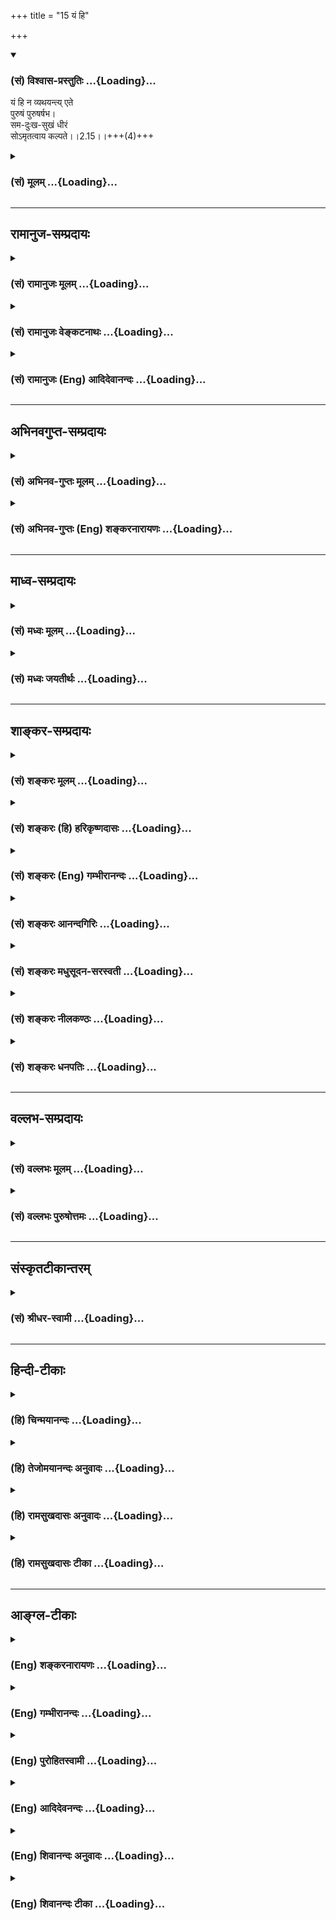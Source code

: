 +++
title = "15 यं हि"

+++
<div class="js_include" newlevelforh1="3" title="(सं) विश्वास-प्रस्तुतिः" unfilled url="/purANam/mahAbhAratam/06-bhIShma-parva/02-bhagavad-gItA-parva/saMskRtam/vishvAsa-prastutiH/02_sAnkhya-yogaH_sarva-/15_yaM_hi.md">
<details open><summary><h3>(सं) विश्वास-प्रस्तुतिः ...{Loading}...</h3></summary>

यं हि न व्यथयन्त्य् एते  
पुरुषं पुरुषर्षभ।  
सम-दुःख-सुखं धीरं  
सोऽमृतत्वाय कल्पते।।2.15।।+++(4)+++
</details>
</div>
<div class="js_include collapsed" newlevelforh1="3" title="(सं) मूलम्" unfilled url="/purANam/mahAbhAratam/06-bhIShma-parva/02-bhagavad-gItA-parva/saMskRtam/mUlam/02_sAnkhya-yogaH_sarva-/15_yaM_hi.md">
<details><summary><h3>(सं) मूलम् ...{Loading}...</h3></summary>

यं हि न व्यथयन्त्येते पुरुषं पुरुषर्षभ।  
समदुःखसुखं धीरं सोऽमृतत्वाय कल्पते।।2.15।।
</details>
</div>


_________________
## रामानुज-सम्प्रदायः
<div class="js_include collapsed" newlevelforh1="3" title="(सं) रामानुजः मूलम्" unfilled url="/purANam/mahAbhAratam/06-bhIShma-parva/02-bhagavad-gItA-parva/saMskRtam/rAmAnujaH/mUlam/02_sAnkhya-yogaH_sarva-/15_yaM_hi.md">
<details><summary><h3>(सं) रामानुजः मूलम् ...{Loading}...</h3></summary>

तत्क्षान्तिः किम्-अर्था इत्यत आह -
।।2.15।।**यं पुरुषं** धैर्ययुक्तम् अवर्जनीयदुःखं सुखवन्मन्यमानम्
अमृतत्वसाधनतया स्ववर्णोचितं युद्धादिकर्म अनभिसंहितफलं कुर्वाणं
तदन्तर्गताः शस्त्रपातादिमृढुक्रूरस्पर्शा **न व्यथयन्ति** स एव अमृतत्वं
साधयति न त्वादृशो दुःखासहिष्णुः इत्यर्थः। अतः आत्मनां नित्यत्वाद् एतावद्
अत्र कर्तव्यम् इत्यर्थः।  
यत्तु आत्मनां नित्यत्वं देहानां स्वाभाविकं नाशित्वं च शोकानिमित्तिम्
उक्तङ्गतासूनगतासूंश्च नानुशोचन्ति पण्डिताः (गीता 2।11) इति तद्
उपपादयितुम् आरभते  

</details>
</div>
<div class="js_include collapsed" newlevelforh1="3" title="(सं) रामानुजः वेङ्कटनाथः" unfilled url="/purANam/mahAbhAratam/06-bhIShma-parva/02-bhagavad-gItA-parva/saMskRtam/rAmAnujaH/venkaTanAthaH/02_sAnkhya-yogaH_sarva-/15_yaM_hi.md">
<details><summary><h3>(सं) रामानुजः वेङ्कटनाथः ...{Loading}...</h3></summary>

  
  
।।2.15।। तत्क्षमा किमर्थेति किं दृष्टार्थत्वात् उतादृष्टार्थत्वात् उत
स्वरसवाहित्वेनावर्जनीयत्वात्। न प्रथमः दुःखरूपतयोपलम्भात् न द्वितीयः
गुरुवधकुलक्षयादिरूपाधर्मबहुलत्वात् न तृतीयः युद्धान्निवृत्त्यैव
शस्त्रपाताद्यभावादिति भावः। तितिक्षार्हत्वद्योतनायधीरम् इति पदम्।
सुखदुःखवैषम्याज्ञत्वभ्रमं तयोः समपरिमाणत्वादिभ्रमं च व्युदस्यन्
किमर्थेति शङ्कां च प्रतिवदति अवर्जनीयदुःखं सुखवन्मन्यमानमिति। यथा
ह्यारोग्यताम औषधादिक्लेशं सुखसाधनत्वात्सुखवन्मत्वा प्रवर्तते यथा
चार्थार्थी समुद्रतरणादिक्लेशम् तथा तापत्रयनिवृत्तिं निरतिशयानन्दं च
लिप्सुः तदुपायनान्तरीयकदुःखं सुखवदेव मन्येतेति भावः। तस्करादिष्वपि
सम्भावितस्य द्वन्द्वतितिक्षामात्रस्य मोक्षे
हेतुत्वव्युदासायोक्तंअमृतत्वसाधनतयेत्यादि। एते इत्यस्य
तात्पर्यमवर्जनीयत्वं च दर्शयितुमुक्तंतदन्तर्गता इति। व्यथयन्ति
अप्राप्तत्वधिया परितापेन चालयन्तीत्यर्थः न तु
पीडयन्तीति। मृदुक्रूरस्पर्शा इति। मृदुस्पर्शस्याप्युपाद्रानात्।
यत्तच्छब्दरूपपरोक्षनिर्देशेनपुरुषर्षभ इति विपरीतकाक्वा च फलितमाह स
एवेति। त्वादृशः अस्थानस्नेहाद्याकुलः।
अनन्तरश्लोकार्थप्रसङ्गायात्मनाशप्रतीकारनैरपेक्ष्याय च निगमयति आत्मनां
नित्यत्वादिति। एतावदिति तितिक्षामात्रं न तु शोकादि। अत्रेति आगमापायिनां
तत्त्वज्ञानेन निवर्तिष्यमाणसन्तानानां
अमृतत्वलक्षणपरमपुरुषार्थोपायानुष्ठानेऽवर्जनीयसन्निधीनां
सन्नपातादिदुःखानामागतावित्यर्थः। कर्तव्यमिति अकरणे त्वपवर्गरूपफलाभावः
स्वधर्मपरित्यागेन प्रत्यवायः धैर्याद्यभावनिमित्ताकीर्त्यादिप्रसङ्गश्च
स्यादिति भावः।  
  
  
  

</details>
</div>
<div class="js_include collapsed" newlevelforh1="3" title="(सं) रामानुजः (Eng) आदिदेवानन्दः" unfilled url="/purANam/mahAbhAratam/06-bhIShma-parva/02-bhagavad-gItA-parva/saMskRtam/rAmAnujaH/english/AdidevAnandaH/02_sAnkhya-yogaH_sarva-/15_yaM_hi.md">
<details><summary><h3>(सं) रामानुजः (Eng) आदिदेवानन्दः ...{Loading}...</h3></summary>

2.15 That person endowed with courage, who considers pain as inevitable
as pleasure, and who performs war and such other acts suited to his
station in life without attachment to the results and only as a means of
attaining immortality - one whom the impact of weapons in war etc.,
which involve soft or harsh contacts, do not trouble, that person only
attains immortality, not a person like you, who cannnot bear grief. As
the selves are immortal, what is to be done here, is this much only.
This is the meaning. Because of the immortality of the selves and the
natural destructibility of the bodies, there is no cause for grief. It
was told (previously): 'The wise grieve neither for the dead nor for the
living' (2. 11). Now the Lord elucidates the same view.

</details>
</div>


_________________
## अभिनवगुप्त-सम्प्रदायः
<div class="js_include collapsed" newlevelforh1="3" title="(सं) अभिनव-गुप्तः मूलम्" unfilled url="/purANam/mahAbhAratam/06-bhIShma-parva/02-bhagavad-gItA-parva/saMskRtam/abhinava-guptaH/mUlam/02_sAnkhya-yogaH_sarva-/15_yaM_hi.md">
<details><summary><h3>(सं) अभिनव-गुप्तः मूलम् ...{Loading}...</h3></summary>

।।2.16।। ननु यत एवागमापायिनः सर्वे दशाविशेषास्तत एव शोच्यन्ते मैवम्।
तथाहि कोऽयमागमो नाम उत्पत्तिरिति चेत् +++(S नामेति चेत्)+++। सापि का असत
आत्मलाभः सा इति त्वसत्। असत्स्वभावता हि निःस्वभावता निरात्मता +++(N omit
निरात्मता)+++ निरात्मा निःस्वभावः कथं सस्वभावीकर्तुं शक्यः अनीलं हि न
नीलीकर्तुं शक्यम् स्वभावान्तरापत्तेर्दुष्टत्वात्। तथा च शास्त्रम्  
  
न हि स्वभावो भावानां व्यावर्तेतौष्ण्यवद्रवेः इति।  
  
अथ सत एवात्मलाभ उत्पत्तिः तदा +++(S तदलब्ध जात्वप्यभावा )+++ लब्धात्मनोऽस्य
जात्वप्यनभावान्नित्यतैव इति आगमे का शोच्यता एवमपायोऽति सतः असतो वा
असत्तावदसदेव। सत्स्वभावस्यापि कथमसत्तास्वभावः द्वितीये क्षणेऽसौ
असत्स्वभाव इति चेत् आद्येऽपि तथा स्यादिति न कश्चिद्भावः स्यात्।
स्वभावस्यात्यागात्। अथ मुद्गरपातादिना +++(S K मुद्गरादिना)+++ अस्य नाशः
क्रियते। स यदि व्यतिरिक्तः भावस्य किं वृत्तम् न दृश्यते इति चेत्। मा नाम
दर्शि भावः न त्वन्यथाभूतः पटावृत इव।  
  
अव्यतिरिक्तस्तु नासौ इत्युक्तम्।  

</details>
</div>
<div class="js_include collapsed" newlevelforh1="3" title="(सं) अभिनव-गुप्तः (Eng) शङ्करनारायणः" unfilled url="/purANam/mahAbhAratam/06-bhIShma-parva/02-bhagavad-gItA-parva/saMskRtam/abhinava-guptaH/english/shankaranArAyaNaH/02_sAnkhya-yogaH_sarva-/15_yaM_hi.md">
<details><summary><h3>(सं) अभिनव-गुप्तः (Eng) शङ्करनारायणः ...{Loading}...</h3></summary>

2.15 But, because all these different situations are of the nature of
coming and going, on that account itself are they not to be lamented on
; It is not so. As for instance : What is this which is termed 'coming'
; If it is 'birth', what is that 'birth' itself ; It is wrong to say
that is the same as gaining the self by what is non-existent. For, to be
of the nature of non-existence, is indeed to be devoid of every inherent
nature and to be devoid of the very self. If a thing is devoid of the
self and devoid of every nature, how is it possible to convert it into
what has an intrinsic nature ; Surely, it is impossible to convert the
non-blue into blue. For, it is faulty and undesirable to covert the
non-blue into blue. For, it is faulty and undesirable to conclude that a
thing with certain in nature changes to be of a different nature. Hence
the scritpure goes - 'The intrinsic nature of beings would not cease to
exist, e.g., the heat of the sun'. On the other hand, if the 'birth'
signifies the gaining of self just by what \[really\] exists, even then,
why the lamentability on its coming ; For, what has gained a self, could
never be non-existent and conseently it would be eternal. Likewise, is
the act of 'going' also meant for the existent or the non-existent ;
What is non-existent is just non-existent \[for ever.\] How can there be
a non-existence-nature even in the case of that which is of the
existence-nature ; If it is said that it is of the non-existence-nature
in the second moment; \[since its birth\], then it should be so even in
the first moment; and so nothing would be existent. For, the intrinsic
nature \[ever\] remains unabandoned. But is it not that the destruction
of it (i.e., of a given thing, like a pot) is brought about by the
stroke of a hammer etc.; Yet, if that destruction is altogether
different \[from the existent one i.e. the pot\], then what does it
matter for what is existent ; But, it is not be seen \[at that time\] ;
Yet, what is actually existent (pot) may not be seen just as when it is
covered with a cloth; but it has not turned to be altogether different.
In fact, it has been said \[in the scriptures\] that this is not
different \[from the existent\]. Summarising all these, \[the Lord\]
says -

</details>
</div>


_________________
## माध्व-सम्प्रदायः
<div class="js_include collapsed" newlevelforh1="3" title="(सं) मध्वः मूलम्" unfilled url="/purANam/mahAbhAratam/06-bhIShma-parva/02-bhagavad-gItA-parva/saMskRtam/madhvaH/mUlam/02_sAnkhya-yogaH_sarva-/15_yaM_hi.md">
<details><summary><h3>(सं) मध्वः मूलम् ...{Loading}...</h3></summary>

।।2.15।। अतः प्रयोजनमाह यं हीति। यमेते मात्रास्पर्शा न व्यथयन्ति।
पुरिशयमेव सन्तं शरीरसम्बधाभावे सर्वेषां व्यथाभावात्पुरुषमिति विशेषणम्।
कथं न व्यथयन्ति समदुःखसुखत्वात् तत्कथं धैर्येण।  

</details>
</div>
<div class="js_include collapsed" newlevelforh1="3" title="(सं) मध्वः जयतीर्थः" unfilled url="/purANam/mahAbhAratam/06-bhIShma-parva/02-bhagavad-gItA-parva/saMskRtam/madhvaH/jayatIrthaH/02_sAnkhya-yogaH_sarva-/15_yaM_hi.md">
<details><summary><h3>(सं) मध्वः जयतीर्थः ...{Loading}...</h3></summary>

।।2.15।। अतो मात्रास्पर्शानां विफलीकरणतो भवत्प्रयोजनमाह **अत** इति।
दुःखाभावस्य युद्धाकरणेनैव सम्भवात्किं तत्कृत्वा
प्रसक्तदुःखाभावायाभिमानत्यागेनेत्येतदाशङ्कापरिहारायेति शेषः। पूर्वश्लोके
तितिक्षस्वेतिपदं सहस्वेति कैश्चिद्व्याख्यातम् तदसत्। तदनुवादे
विफलीकरणस्यैव प्रतीतेरिति भावेनाद्यपादं व्याख्याति **यमि**ति। न
व्यथयन्ति न चालयन्ति न शीतोष्णसुखदुःखलक्षणवैषम्यवन्तं कुर्वन्तीत्यर्थः।
स्त्रीणामप्येवंविधानां मैत्रेयीप्रमुखानाममृतत्वश्रवणात्पुरुषमिति
विशेषणमयुक्तमित्यतोऽन्यथा व्याचष्टे **पुरी**ति शरीरसबन्धिनमेव सन्तं
शरीरदर्शनवन्तमित्यर्थः। एतदपि किमर्थं विशेषणमित्यत आह **शरीरे**ति।
सुप्त्यादौ सर्वेषां प्राकृतानामप्यभिमानाभावेन
व्यथाभावादमृतत्वप्रसक्तिरित्याशङ्कानिवृत्त्यर्थमित्यर्थः। ननु यस्य
देहादावभिमानो नास्ति तस्य दुःखं सुखं च नास्तीत्युक्तं तस्य कथंसमदुःखसुखं
धीरं इति विशेषणद्वयम् अस्य पूर्वकक्ष्यागतत्वादित्याशङ्क्य
तदुपायप्रदर्शनार्थं पूर्वावस्थानुवादोऽयमिति क्रमेण पृच्छापूर्वकमाशयमाह
**कथमि**ति। येनाभिमानत्यागेन मात्रास्पर्शा न व्यथयन्ति स कथं केनोपायेन
भवतीत्यर्थः। दुःखं यथानुपादेयमपुरुषार्थत्वात् तथा वैषयिकं
सुखमप्यमृतत्वविरोधित्वादनुपादेयं यस्य स समदुःखसुखः। एवम्भावे च कथं
सुखहेतुषु शोभनाध्यासलक्षणस्तद्विरोधिषु द्वेषलक्षणोऽभिमान स्यादिति भावः।
तत्समदुःखसुखत्वमेव **कथं** केनोपायेन भवतीत्यर्थः **धैर्येणे**ति सुखे
दुःखे च प्राप्ते सति तत्कार्ययोरुत्सेकविषादयोः स्तम्भकेन
प्रयत्नेनेत्यर्थः।  

</details>
</div>


_________________
## शाङ्कर-सम्प्रदायः
<div class="js_include collapsed" newlevelforh1="3" title="(सं) शङ्करः मूलम्" unfilled url="/purANam/mahAbhAratam/06-bhIShma-parva/02-bhagavad-gItA-parva/saMskRtam/shankaraH/mUlam/02_sAnkhya-yogaH_sarva-/15_yaM_hi.md">
<details><summary><h3>(सं) शङ्करः मूलम् ...{Loading}...</h3></summary>

।।2.15।।  
  
**यं हि पुरुषं** समे दुःखसुखे यस्य तं **समदुःखसुखं** सुखदुःखप्राप्तौ
हर्षविषादरहितं धीरं धीमन्तं **न व्यथयन्ति** न चालयन्ति
नित्यात्मदर्शनाद् एते यथोक्ताः शीतोष्णादयः **स**
नित्यात्मस्वरूपदर्शननिष्ठो द्वन्द्वसहिष्णुः **अमृतत्वाय** अमृतभावाय
मोक्षायेत्यर्थः **कल्पते** समर्थो भवति।।  
इतश्च शोकमोहौ अकृत्वा शीतोष्णादिसहनं युक्तं यस्मात्

</details>
</div>
<div class="js_include collapsed" newlevelforh1="3" title="(सं) शङ्करः (हि) हरिकृष्णदासः" unfilled url="/purANam/mahAbhAratam/06-bhIShma-parva/02-bhagavad-gItA-parva/saMskRtam/shankaraH/hindI/harikRShNadAsaH/02_sAnkhya-yogaH_sarva-/15_yaM_hi.md">
<details><summary><h3>(सं) शङ्करः (हि) हरिकृष्णदासः ...{Loading}...</h3></summary>

।।2.15।। शीतउष्णादि सहन करनेवालेको क्या ( लाभ ) होता है सो सुन  
  
सुखदुःखको समान समझनेवाले अर्थात् जिसकी दृष्टिमें सुखदुःख समान हैं
सुखदुःखकी प्राप्तिमें जो हर्षविषादसे रहित रहता है ऐसे जिस धीर बुद्धिमान्
पुरुषको ये उपर्युक्त शीतोष्णादि व्यथा नहीं पहँचा सकते अर्थात् नित्य
आत्मदर्शनसे विचलित नहीं कर सकते।  
वह नित्य आत्मदर्शननिष्ठ और शीतोष्णादि द्वन्द्वोंको सहन करनेवाला पुरुष
मृत्युसे अतीत हो जानेके लिये यानी मोक्षके लिये समर्थ होता है।  

</details>
</div>
<div class="js_include collapsed" newlevelforh1="3" title="(सं) शङ्करः (Eng) गम्भीरानन्दः" unfilled url="/purANam/mahAbhAratam/06-bhIShma-parva/02-bhagavad-gItA-parva/saMskRtam/shankaraH/english/gambhIrAnandaH/02_sAnkhya-yogaH_sarva-/15_yaM_hi.md">
<details><summary><h3>(सं) शङ्करः (Eng) गम्भीरानन्दः ...{Loading}...</h3></summary>

2.15 What will happen to one who bears cold and heat; Listen: Verily,
the person৷৷.,'etc. (O Arjuna) hi, verily; yam purusam, the person whom;
ete, these, cold and heat mentioned above; na, do not; vyathayanti,
torment, do not perturb; dhiram, the wise man; sama-duhkha-sukham, to
whom sorrow and happiness are the same, who is free from happiness and
sorrow when subjected to pleasure and pain, because of his realization
of the enternal Self; sah, he, who is established in the realization of
the enternal Self, who forbears the opposites; kalpate, becomes fit;
amrtattvaya, for Immortality, for the state of Immortality, i.e. for
Liberation.

</details>
</div>
<div class="js_include collapsed" newlevelforh1="3" title="(सं) शङ्करः आनन्दगिरिः" unfilled url="/purANam/mahAbhAratam/06-bhIShma-parva/02-bhagavad-gItA-parva/saMskRtam/shankaraH/AnandagiriH/02_sAnkhya-yogaH_sarva-/15_yaM_hi.md">
<details><summary><h3>(सं) शङ्करः आनन्दगिरिः ...{Loading}...</h3></summary>

।।2.15।। अधिकारिविशेषणं तितिक्षुत्वं नोपयुक्तं केवलस्य तस्य
पुमर्थाहेतुत्वादिति शङ्कते **शीतेति।** विवेकवैराग्यादिसहितं
तन्मोक्षहेतुज्ञानद्वारा तदर्थमिति परिहरति **श्रृण्विति।**
तितिक्षमाणस्य विवक्षितं लाभमुपलम्भयति **यं हीति।**
हर्षविषादरहितमित्यत्र शमादिसाधनसंपन्नत्वमुच्यते **धीमन्तमिति।**
नित्यानित्यविवेकभागित्वमेतच्चोभयं वैराग्यादेरुपलक्षणम्। नित्यात्मदर्शनं
त्वमर्थज्ञानं साधनचतुष्टयवन्तमधिकारिणमनूद्य त्वंपदार्थज्ञानवतस्तस्य
मोक्षौपयिकवाक्यार्थज्ञानयोग्यतामाह **स नित्येति।  
**

</details>
</div>
<div class="js_include collapsed" newlevelforh1="3" title="(सं) शङ्करः मधुसूदन-सरस्वती" unfilled url="/purANam/mahAbhAratam/06-bhIShma-parva/02-bhagavad-gItA-parva/saMskRtam/shankaraH/madhusUdana-sarasvatI/02_sAnkhya-yogaH_sarva-/15_yaM_hi.md">
<details><summary><h3>(सं) शङ्करः मधुसूदन-सरस्वती ...{Loading}...</h3></summary>

।।2.15।। नन्वन्तःकरणस्य सुखदुःखाद्याश्रयत्वे तस्यैव कर्तृत्वेन
भोक्तृत्वेन च चेतनत्वमभ्युपेयम् तथाच तद्व्यतिरिक्ते तद्भासके भोक्तरि
मानाभावान्नाममात्रे विवादः स्यात् तदभ्युपगमे च
बन्धमोक्षयोर्वैयधिकरण्यापत्तिः अन्तःकरणस्य सुखदुःखाश्रयत्वेन बद्धत्वात्
आत्मनश्च तद्व्यतिरिक्तस्य मुक्तत्वादित्याशङ्कामर्जुनस्यापनेतुमाह भगवान्
यं स्वप्रकाशत्वेन स्वतएव प्रसिद्धंअत्रायं पुरुषः स्वयंज्योतिर्भवति इति
श्रुतेः। पुरुषं पूर्णत्वेन पुरि शयानंस वा अयं पुरुषः सर्वासु पूर्षु
पुरिशयो नैतेन किंचनानावृतं नैतेन किंचनासंवृतम् इति श्रुतेः। समदुःखसुखं
समे दुःखसुखे अनात्मधर्मतया भास्यतया च यस्य निर्विकारस्य
स्वयंज्योतिषस्तम्। सुखदुःखग्रहणमशेषान्तःकरणपरिणामोपलक्षणार्थम्। एष नित्यो
महिमा ब्राह्मणस्य न कर्मणा वर्धते नो कनीयान् इति श्रुत्या
वृद्धिकनीयस्तारूपयोः सुखदुःखयोः प्रतिषेधात्। धीरं धियमीरयतीति
व्युत्पत्त्या चिदाभासद्वारा धीतादात्म्याध्यासेन धीप्रेरकम्।
धीसाक्षिणमित्यर्थः। स धीरः स्वप्नो भूत्वेमं लोकमतिक्रामति इति श्रुतेः।
एतेन बन्धप्रसक्तिर्दर्शिता। तदुक्तम्यतो मानानि सिध्यन्ति जाग्रदादित्रयं
तथा। भावाभावविभागश्च स ब्रह्मास्मीति बोध्यते इति। एते सुखदुःखदा
मात्रास्पर्शाः हि यस्मान्न व्यथयन्ति परमार्थतो न विकुर्वन्ति
सर्वविकारभासकत्वेन विकारायोग्यत्वात्सूर्यो यथा सर्वलोकस्य चक्षुर्न
लिप्यते चाक्षुषैर्बाह्यदोषैः। एकस्तथा सर्वभूतान्तरात्मा न लिप्यते
लोकदुःखेन बाह्यः इति श्रुतेः। अतः स पुरुषः
स्वस्वरूपभूतब्रह्मात्मैक्यज्ञानेन
सर्वदुःखोपादानतदज्ञाननिवृत्त्युपलक्षिताय
निखिलद्वैतानुपरक्तस्वप्रकाशपरमानन्दरूपाय अमृतत्वाय मोक्षाय कल्पते।
योग्यो भवतीत्यर्थः। यदि ह्यात्मा स्वाभाविकबन्धाश्रयः स्यात्तदा
स्वाभाविकधर्माणां धर्मिनिवृत्तिमन्तरेणानिवृत्तेर्न कदापि मुच्येत।
तथाचोक्तम्आत्मा कर्त्रादिरूपश्चेन्मा काङ्क्षीस्तर्हि मुक्तताम्। नहि
स्वभावो भावानां व्यावर्तेतौष्ण्यवद्रवेः।। इति।
प्रागभावासहवृत्तेर्युगपत्सर्वविशेषगुणनिवृत्तेर्धर्मिनिवृत्तेर्नान्तरीयकत्वदर्शनात्।
अथात्मनि बन्धो न स्वाभाविकः किंतु
बुद्ध्याद्युपाधिकृतःआत्मेन्द्रियमनोयुक्तं भोक्तेत्याहुर्मनीषिणः इति
श्रुतेः। तथाच धर्मिसद्भावेऽपि तन्निवृत्त्या मुक्त्युपपत्तिरितिचेत् हन्त
तर्हि यः स्वधर्ममन्यनिष्ठतया भासयति स
उपाधिरित्यभ्युपगमाद्बुद्ध्यादिरुपाधिः स्वधर्ममात्मनिष्ठतया
भासयतीत्यायातम्। तथाचायातं मार्गे बन्धस्यासत्यत्वाभ्युपगमात् नहि
स्फटिकमणौ जपाकुसुमोपधाननिमित्तो लोहितिमा सत्यः अतः
सर्वसंसारधर्मासंसर्गिणोऽप्यात्मन उपाधिवशात्तत्संसर्गित्वप्रतिभासो बन्धः।
स्वस्वरूपज्ञानेन तु स्वरूपाज्ञानतत्कार्यबुद्ध्याद्युपाधिनिवृत्त्या
तन्निमित्तनिखिलभ्रमनिवृत्तौ निर्मृष्टनिखिलभास्योपरागतया शुद्धस्य
स्वप्रकाशपरमानन्दतया पूर्णस्यात्मनः स्वत एव कैवल्यं मोक्ष इति न
बन्धमोक्षयोर्वैयधिकरण्यापत्तिः। अतएवनाममात्रे विवादः इत्यपास्तम्
भास्यभासकयोरेकत्वानुपपत्तेः। दुःखी स्वव्यतिरिक्तभास्यः भास्यत्वात् घटवत्
इत्यनुमानात् भास्यस्य भासकत्वादर्शनात् एकस्यैव भास्यत्वे भासकत्वे च
कर्तृकर्मविरोधादात्मनः कथमिति चेत्। न। तस्य भासकत्वमात्राभ्युपगमात्। अहं
दुःखीत्यादिवृत्तिसहिताहंकारभासकत्वेन तस्य कदापि भास्यकोटावप्रवेशात्।
अतएवदुःखी न स्वातिरिक्तभासकापेक्षः भासकत्वात् दीपवत् इत्यनुमानमपि न।
भास्यत्वेन स्वातिरिक्तभासकसाधकेन प्रतिरोधात्। भासकत्वं च भानकरणत्वं
स्वप्रकाशभानरूपत्वं वा। आद्ये दीपस्येव करणान्तरानपेक्षत्वेऽपि
स्वातिरिक्तभानसापेक्षत्वं दुःखिनो न व्याहन्यते। अन्यथा दृष्टान्तस्य
साध्यवैकल्यापत्तेः। द्वितीये त्वसिद्धो हेतुरित्यधिकबलतया भास्यत्वहेतुरेव
विजयते बुद्धिवृत्त्यतिरिक्तभानानभ्युपगमात्। बुद्धिरेव भानरूपेतिचेत्। न।
भानस्य सर्वदेशकालानुस्यूततया भेदकधर्मशून्यतया च  
  
विभोर्नित्यस्यैकस्य
चानित्यपरिच्छिन्नानेकरूपबुद्धिपरिणामात्मकत्वानुपपत्तेः
उत्पत्तिविनाशादिप्रतीतेश्चावश्यकल्प्यविषयसंबन्धविषयतयाप्युपपत्तेः।
अन्यथा
तत्तज्ज्ञानोत्पत्तिविनाशभेदादिकल्पनायामतिगौरवापत्तेरित्याद्यन्यत्र
विस्तरः। तथाच श्रुतिःनहि द्रष्टुर्दृष्टेर्विपरिलोपो
विद्यतेऽविनाशित्वात्आकाशवत्सर्वगतश्च नित्यःमहद्भूतमनन्तमपारं विज्ञानघन
एवतदेतद्ब्रह्मापूर्वमनपरमनन्तरमबाह्यभयमात्मा ब्रह्म सर्वानुभूः इत्याद्या
विभुनित्यस्वप्रकाशज्ञानरूपतामात्मनो दर्शयति।
एतेनाविद्यालक्षणादप्युपाधेर्व्यतिरेकः सिद्धः।
अतोऽसत्योपाधिनिबन्धनबन्धभ्रमस्य सत्यात्मज्ञानान्निवृत्तौ मुक्तिरिति
सर्वमवदातम्। पुरुषर्षभेति संबोधयन्स्वप्रकाशचैतन्यरूपत्वेन पुरुषत्वं
परमानन्दरूपत्वेन चात्मन ऋषभत्वं सर्वद्वैतापेक्षया श्रेष्ठत्वमजानन्नेव
शोचसि अतः स्वस्वरूपज्ञानादेव तव शोकनिवृत्तिः सुकरातरति शोकमात्मवित् इति
श्रुतेरिति सूचयति। अत्र पुरुषमित्येकवचनेन साङ्ख्यपक्षो निराकृतः। तैः
पुरुषबहुत्वाभ्युपगमात्।  

</details>
</div>
<div class="js_include collapsed" newlevelforh1="3" title="(सं) शङ्करः नीलकण्ठः" unfilled url="/purANam/mahAbhAratam/06-bhIShma-parva/02-bhagavad-gItA-parva/saMskRtam/shankaraH/nIlakaNThaH/02_sAnkhya-yogaH_sarva-/15_yaM_hi.md">
<details><summary><h3>(सं) शङ्करः नीलकण्ठः ...{Loading}...</h3></summary>

।।2.15।। तितिक्षाफलं प्रत्यक्षमेवेत्याह **यं हीति।** एते मात्रास्पर्शाः
प्राग्व्याख्यातरीत्या त्रिविधा अपि यं जाग्रति स्वप्नेऽसंप्रज्ञातसमाधौ वा
न व्यथयन्ति स्वास्थ्यान्न प्रच्यावयन्ति। पुरुषं पूर्षु अष्टासु वसतीति
पुरुषस्तम्। पुरश्चकर्मेन्द्रियाणि खलु पञ्च तथा पराणि ज्ञानेन्द्रियाणि मन
आदि चतुष्टयं च। प्राणादिपञ्चकमथो वियदादिकं च कामश्च कर्म च तमः पुनरष्टमी
पूः। इति प्रसिद्धाः। यद्वा स्थूलसूक्ष्मोपाधिमध्ये एव
इतरासामन्तर्भावादत्र पूरिति तम एव ग्राह्यम्। तेन कारणोपाधेरप्यात्मनो
विविक्तत्वं दर्शितम्। पुरुषर्षभेति त्वमप्येतदनुभवितुं योग्योऽसि
सर्वपुरुषश्रेष्ठत्वादिति सूचयति। उपाधित्रयत्यागादेव समे दुःखसुखे यस्य
तम्। नहि समाधिस्थस्य सुखाय दुःखाय वा शीतोष्णस्पर्शौ भवत इति युक्तमस्य
समदुःखसुखत्वम्। धीरं ध्यायिनं योगिनं न व्यथयन्ति। सोऽमृतत्वाय मोक्षाय
कल्पते योग्यो भवति।  

</details>
</div>
<div class="js_include collapsed" newlevelforh1="3" title="(सं) शङ्करः धनपतिः" unfilled url="/purANam/mahAbhAratam/06-bhIShma-parva/02-bhagavad-gItA-parva/saMskRtam/shankaraH/dhanapatiH/02_sAnkhya-yogaH_sarva-/15_yaM_hi.md">
<details><summary><h3>(सं) शङ्करः धनपतिः ...{Loading}...</h3></summary>

।।2.15।। तितिक्षायाः फलमाह **यमिति।** समे सुखदुःखे यस्य तं धीरं
धीमन्तं नित्यात्मज्ञानवन्तं नित्यात्मज्ञानादेते शीतोष्णादयो न चालयन्ति
यद्यप्येते मात्रास्पर्शा इति वक्तुमुचितं तथापि शीतादिकमदत्त्वा न
व्यथयन्ति इत्यतो भाष्यकृद्भिरेतच्छब्देन शीतादीनामेव परामर्शः कृतः। स
साधनचतुष्टसंपन्नो नित्यात्मदर्शननिष्ठोऽमृतत्वाय मोक्षाय समर्थो भवति।
पुरुषं न व्यथयन्ति त्वं तु पुरुषर्षभ इति सूचयन्नाह **पुरुषर्षभेति।**
अत्र केचिद्वर्णयन्ति। नन्वात्मनो नित्यत्वे विभुत्वे च न  
  
विवदामः। प्रतिदेहमेकत्वं तु न सहामहे।
तथाहिबुद्धिसुखदुःखेच्छाद्वेषप्रयत्नधर्माधर्मभावनाख्यनवविशेषगुणवन्तः
प्रतिदेहं भिन्ना एव नित्या विभवश्चात्मानः इति वैशेषिका मन्यन्ते। इममेव
पक्षं तार्किकमीमांसकादयोऽपि प्रतिपन्नाः। साङ्ख्यास्तु विप्रतिपद्यमाना
अप्यात्मनो गुणवत्त्वे प्रतिदेहं भेदे न विप्रतिपद्यन्ते। अन्यथा
सुखदुःखादिसंकरप्रसङ्गात्। तथाच भीष्मादिभिन्नस्य मम नित्यत्वे विभुत्वेऽपि
सुखदुःखादियोगि त्वात् भीष्मादिबन्धुदेहविच्छेदे सुखवियोगो दुःखसंयोगश्च
स्यादिति कथं शोकमोहौ नानुचितावित्यर्जुनाभिप्रायमाशङ्क्य
लिङ्गशरीरविवेकमाह **मात्रेति।** मात्रास्पर्शा
उत्पत्तिविनाशवतोऽन्तःकरणस्यैव शीतादिद्वारा सुखदुःखदा नतु नित्यस्य
विभोरात्मनः। तथाचान्तःकरणभेदान्न साङ्ख्योक्तः संकरप्रसङ्गः। वैशेषिकादयश्च
भ्रान्त्यैवात्मनो विकारित्वं भेदं चाङ्गीकृतवन्त इत्यर्थः।
अन्तःकरणस्यानित्यत्वाद्दृश्यत्वाञ्च नित्यदृग्रूपत्वात्त्वत्तो भिन्नस्य
सुखादिजनका ये मात्रास्पर्शास्तेऽप्यनित्यास्तांस्तितिक्षस्व नैते मम
किंचित्करा इति विवेकेनोपेक्षस्व। दुःखितादात्म्येनात्मानं दुःखिनं मा
ज्ञासीरित्यर्थः। नन्वन्तःकरणस्य सुखाद्याश्रयत्वे तस्यैव कर्तृत्वादिना
चेतनत्वमभ्युपेयम्। तथाच तद्य्वतिरिक्ते तद्भासके भोक्तरि
मानाभावान्नाममात्रे विवादः स्यात्तदभ्युपगमे च
बन्धमोक्षयोर्वैयधिकरण्यापत्तिः अन्तःकरणस्य सुखाद्याश्रयत्वेन बद्धत्वात्
आत्मनश्च तद्य्वतिरिक्तस्य मुक्तत्वादित्याशङ्कामर्जुनस्यापनेतुमाह
**यमिति।** यं स्वप्रकाशत्वेन स्वतएव प्रसिद्धं पुरुषं पूर्णत्वेन पुरि
शयानं समे सुखदुःखे अनात्मधर्मतया भास्यतया च यस्य तं धीरं धियं प्रेरयतीति
व्युत्पत्त्या चिदाभासद्वारा धीतादात्म्याध्यासेन धीप्रेरकं
धीसाक्षिणमित्यर्थः। एतेन बन्धप्रसक्तिर्दर्शिता। एते सुखदुःखदा
मात्रास्पर्शा यस्मान्न व्यथयन्ति परमार्थतो न विकुर्वन्ति स
पुरुषोऽमृतत्वाय मोक्षाय योग्यो भवतीत्यर्थः। अतः
सर्वधर्मासंसर्गिणोऽप्यात्मन उपाधिवशात्तत्संसर्गित्वप्रतिभासो बन्धः
स्वरुपज्ञानेन स्वरुपाज्ञानतत्कार्यबुद्य्धाद्युपाधिनिवृत्त्या
तन्निमित्तनिखिलभ्रमनिवृत्तौ निर्मृष्टनिखिलभास्योपरागतया शुद्धस्य
स्वप्रकाशपरमानन्दतया पूर्णस्यात्मनः स्वतएव कैवल्यं मोक्ष इति न
बन्धमोक्षयोर्वैयधिकरण्यापत्तिः। अतएव नाममात्रे विवाद इत्यपास्तम्।
भास्यभासकयोरेकत्वानुपपत्तेः। पुरुषर्षभेति
संबोधयन्स्वप्रकाशचैतन्यरुपत्वेन पुरुषत्वं परमानन्दरुपत्वेनात्मन ऋषभत्वं
सर्वद्वैतापेक्षया श्रेष्ठत्वमजानन्नेव शोचसि। अतः स्वरुपज्ञानादेव तव
शोकनिवृत्तिः सुकरातरति शोकमात्मवित् इति श्रुतेरिति सूचयतीति।
अत्रेदमवधेयम् शोतोष्णद्वारा सुखदुःखदा इत्यसंगतम्। सर्वेषां
मात्रास्पर्शानां सुखादिदातृत्वे शीतोष्णयोर्द्वारत्वाभावात्।
शीतोष्णग्रहणं त्रिविधसुखदुःखोपलक्षणार्थं शीतमुष्णं च कदाचित्सुखं
कदाचिद्दुःखं सुखदुःखे तु न कदाचिद्विपरीते इति तयोः पृथङ्निर्देश इति
स्वपरग्रन्थविरोधाच्च। शीतोष्णद्वारा सुखदुःखदा इत्यस्य शीतोष्णद्वारा
साक्षाच्च सुखदुःखदा इत्यर्थ इति यदि कश्चिद्ब्रूयात्तर्हि भाष्य
एवास्यार्थस्यान्तर्भावः। तस्मात् शीतं चोष्णं च सुखं च दुखं च
प्रयच्छन्तीति भाष्यकृध्वाख्यानमेवर्जु।
एतेनागमापायिनोऽन्तःकरणस्येत्यपास्तम्। वाक्यार्थस्य सत्यपि सभ्यक्संभवे
विशेष्याध्याहारानौचित्यात्। तितिक्षस्वेति वाक्यशेषस्य
मुख्यार्थत्यागापत्तेश्च। एतेनोत्तरश्लोकव्याख्यानमप्यपास्तम्। यं
पुरुषमित्येतावतैव निर्वाहे समे इत्यादिविशेषणद्वयस्यानर्थक्यापत्तेश्च।
बन्धप्रसक्तिरपि पुरिषु तादात्म्याध्यासं कृत्वा शेत इत्यर्थकेन
पुरुषशब्देनैव लभ्यते। एतेन सुखादेः क्षेत्रधर्मत्वस्य
वक्ष्यमाणत्वाच्चास्य व्याख्यानस्याकरणे भाष्यकृतां न्यूनता न शङ्कनीया।
एवमन्येषामपि मूलतद्भाष्यवहिर्भूताः कल्पनाः सभ्यग्विचार्य निराकर्तव्याः।
अस्माभिस्तु विस्तरभयान्नोद्धाठ्य निराक्रियन्ते।  

</details>
</div>


_________________
## वल्लभ-सम्प्रदायः
<div class="js_include collapsed" newlevelforh1="3" title="(सं) वल्लभः मूलम्" unfilled url="/purANam/mahAbhAratam/06-bhIShma-parva/02-bhagavad-gItA-parva/saMskRtam/vallabhaH/mUlam/02_sAnkhya-yogaH_sarva-/15_yaM_hi.md">
<details><summary><h3>(सं) वल्लभः मूलम् ...{Loading}...</h3></summary>

।।2.15।। सहनमेवाऽमृतत्वे हेतुरित्याह यं हीति। न व्यथयन्ति धीरं
सोऽमृतत्वाय क्षमो भवति।  

</details>
</div>
<div class="js_include collapsed" newlevelforh1="3" title="(सं) वल्लभः पुरुषोत्तमः" unfilled url="/purANam/mahAbhAratam/06-bhIShma-parva/02-bhagavad-gItA-parva/saMskRtam/vallabhaH/puruShottamaH/02_sAnkhya-yogaH_sarva-/15_yaM_hi.md">
<details><summary><h3>(सं) वल्लभः पुरुषोत्तमः ...{Loading}...</h3></summary>

  
  
।।2.15।। नन्वेतेषां सहनं किंफलकमित्याकाङ्क्षायामाह यं हि न व्यथयन्त्येत
इति। हे पुरुषर्षभ पुरुषश्रेष्ठ स्वतन्त्रमोक्षसाधनकारणसमर्थ यं पुरुषं
समदुःखसुखं समे दुःखसुखे वियोगसंयोगौ यस्य एतादृशं धीरं तत्सहनसमर्थमेते
मात्रास्पर्शाः न व्यथयन्ति न पराभवन्ति स पुरुषः अमृतत्वाय मोक्षाय
कल्पते। यद्वा मोक्षभावाय भक्त्यर्थं कल्पते योग्यो भवति।
भक्तिप्राप्तियोग्यो भवतीत्यर्थः। समदुःखत्वेन तदिच्छया
सर्वमानन्दरूपमेवाभाति इति व्यञ्जितम्।  
  
  
  

</details>
</div>


_________________
## संस्कृतटीकान्तरम्
<div class="js_include collapsed" newlevelforh1="3" title="(सं) श्रीधर-स्वामी" unfilled url="/purANam/mahAbhAratam/06-bhIShma-parva/02-bhagavad-gItA-parva/saMskRtam/shrIdhara-svAmI/02_sAnkhya-yogaH_sarva-/15_yaM_hi.md">
<details><summary><h3>(सं) श्रीधर-स्वामी ...{Loading}...</h3></summary>

।।2.15।। तत्प्रतीकारप्रयत्नादपि तत्सहनमेवोचितं महाफलत्वादित्याह
**यमिति।** एते मात्रास्पर्शाः यं पुरुषं न व्यथयन्ति नाभिभवन्ति। समे सुख
दुःखे यस्य तम्। स तैरविक्षिप्यमाणो धर्मज्ञानद्वारा अमृतत्वाय मोक्षाय
कल्पते योग्यो भवति।  

</details>
</div>


_________________
## हिन्दी-टीकाः
<div class="js_include collapsed" newlevelforh1="3" title="(हि) चिन्मयानन्दः" unfilled url="/purANam/mahAbhAratam/06-bhIShma-parva/02-bhagavad-gItA-parva/hindI/chinmayAnandaH/02_sAnkhya-yogaH_sarva-/15_yaM_hi.md">
<details><summary><h3>(हि) चिन्मयानन्दः ...{Loading}...</h3></summary>

।।2.15।। सुख और दुख को शान्त भाव से सहन करने का नाम तितिक्षा है जो
उपनिषदों के अनुसार आत्मसाक्षात्कार के लिये एक आवश्यक गुण है। इसी को
ध्यान में रखकर भगवान् श्रीकृष्ण कहते हैं कि इस प्रकार की तितिक्षा से
सम्पन्न व्यक्ति मोक्ष का अधिकारी बन जाता है।  
यहाँ मोक्ष का तात्पर्य अमृतत्व शब्द से किया है। इस शब्द से स्थूल शरीर का
मोक्ष नहीं समझना चाहिये। यहाँ इस शब्द का उपयोग उसके व्यापक अर्थ में किया
गया है। शरीर मन और बुद्धि तथा इनके द्वारा प्राप्त सभी अनुभव र्मत्य और
अनित्य ही हैं। इन उपाधियों के साथ हमारा तादात्म्य होने से इनके
जन्ममरणादि धर्मों से हम प्रभावित होकर दुखी होते हैं। अमृतत्व का अर्थ है
जो पुरुष अपने नित्य आत्मस्वरूप को पहचान लेता है वह इन सब अनुभवों को
प्राप्त कर उनके मध्य रहता हुआ भी शोकमोह को प्राप्त नहीं होता। उसे अपने
अमृतस्वरूप का विस्मरण नहीं होता।  
गीता के द्वारा महान् कवि व्यास जी भगवान् श्रीकृष्ण के माध्यम से हमें
हमारे जीवन का लक्ष्य बताते हैं पूर्णत्व की प्राप्ति। अल्पकाल के लिये
प्राप्त इस जीवन में हमको इस लक्ष्य प्राप्ति के लिये प्रयत्न करना चाहिये।
चिन्तित हुये बिना प्रसन्नतापूर्वक जीवन में आने वाले सुखदुखादि कष्टों को
सहन करने की सर्वोच्च साधना करने का इन परिस्थितियों में हमें अवसर मिलता
है।  
तितिक्षा का अर्थ निराश उदास भाव से जो हो रहा है उसको सहन करना ऐसा नहीं
है। यहाँ विशेष रूप से कहा है कि शीतोष्णादि द्वन्द्वों में जिसका मन समभाव
में स्थित रहता है वह धीर पुरुष मोक्ष का अधिकारी होता है। यहाँ प्रयोजन
निराश व्यक्ति की सहनशक्ति से नहीं बल्कि जगत् के परिर्वतनशील स्वभाव को
अच्छी प्रकार समझ लेने से है। विवेकी पुरुष में यह सार्मथ्य आ जाती है कि
सुख में उसे हर्षातिरेक नहीं होता और न दुख में अत्यन्त विषाद।  
जब तक देह के साथ हमारी अत्यन्त आसक्ति रहती है तब तक उसमें होने वाली
पीड़ाओं से हम विलग नहीं हो सकते और हम व्यथित हो जाते हैं। हृदय में प्रेम
अथवा घृणा के भाव के प्रादुर्भाव से यदि शारीरिक कष्ट सहने की आवश्यकता
पड़ती है तो वह क्षमता हममें आ जाती है। पुत्र के प्रति प्रेम के कारण उसको
शिक्षा आदि देने के लिए आवश्यकता पड़ने पर हम बड़ी प्रसन्नता से अपनी
शारीरिक सुख सुविधाओं का त्याग करने के लिए तैयार हो जाते हैं। वह असुविधा
हमें कष्ट नहीं पहुँचाती। इसी प्रकार बुद्धिनिष्ठ आदर्शों की प्राप्ति के
लिए शरीर और मन के आरामों को भी हम त्याग देते हैं। विश्व के अनेक देशभक्त
क्रान्तिकारियों ने अपने देश की स्वतन्त्र्ाता के आदर्शों को प्राप्त करने
के लिए अनेक कष्ट सहन करके अपने प्राणों की आहुति दी है।  
निम्नलिखित कारणों से भी तुम्हारे लिए उचित है कि शोक और मोह को छोड़ कर
तुम शान्तिपूर्वक शीतादि को सहन करो। क्योंकि  

</details>
</div>
<div class="js_include collapsed" newlevelforh1="3" title="(हि) तेजोमयानन्दः अनुवादः" unfilled url="/purANam/mahAbhAratam/06-bhIShma-parva/02-bhagavad-gItA-parva/hindI/tejomayAnandaH/anuvAdaH/02_sAnkhya-yogaH_sarva-/15_yaM_hi.md">
<details><summary><h3>(हि) तेजोमयानन्दः अनुवादः ...{Loading}...</h3></summary>

।।2.15।। हे पुरुषश्रेष्ठ ! दुख और सुख में समान भाव से रहने वाले जिस धीर
पुरुष को ये व्यथित नहीं कर सकते हैं वह अमृतत्व (मोक्ष) का अधिकारी होता
है।।

</details>
</div>
<div class="js_include collapsed" newlevelforh1="3" title="(हि) रामसुखदासः अनुवादः" unfilled url="/purANam/mahAbhAratam/06-bhIShma-parva/02-bhagavad-gItA-parva/hindI/rAmasukhadAsaH/anuvAdaH/02_sAnkhya-yogaH_sarva-/15_yaM_hi.md">
<details><summary><h3>(हि) रामसुखदासः अनुवादः ...{Loading}...</h3></summary>

।।2.15।। कारण कि हे पुरुषोंमें श्रेष्ठ अर्जुन! सुख-दुःखमें सम रहनेवाले
जिस धीर मनुष्यको ये मात्रास्पर्श (पदार्थ) व्यथित (सुखी-दुःखी) नहीं कर
पाते, वह अमर होनेमें समर्थ हो जाता है अर्थात् वह अमर हो जाता है।

</details>
</div>
<div class="js_include collapsed" newlevelforh1="3" title="(हि) रामसुखदासः टीका" unfilled url="/purANam/mahAbhAratam/06-bhIShma-parva/02-bhagavad-gItA-parva/hindI/rAmasukhadAsaH/TIkA/02_sAnkhya-yogaH_sarva-/15_yaM_hi.md">
<details><summary><h3>(हि) रामसुखदासः टीका ...{Loading}...</h3></summary>

।।2.15।।***व्याख्या--*****'पुरुषर्षभ'--**मनुष्य प्रायः परिस्थितियोंको
बदलनेका ही विचार करता है, जो कभी बदली नहीं जा सकतीं और जिनको बदलना सम्भव
ही नहीं। युद्धरूपी परिस्थितिके प्राप्त होनेपर अर्जुनने उसको बदलनेका
विचार न करके अपने कल्याणका विचार कर लिया है। यह कल्याणका विचार करना ही
मनुष्योंमें उनकी श्रेष्ठता है।

</details>
</div>


_________________
## आङ्ग्ल-टीकाः
<div class="js_include collapsed" newlevelforh1="3" title="(Eng) शङ्करनारायणः" unfilled url="/purANam/mahAbhAratam/06-bhIShma-parva/02-bhagavad-gItA-parva/english/shankaranArAyaNaH/02_sAnkhya-yogaH_sarva-/15_yaM_hi.md">
<details><summary><h3>(Eng) शङ्करनारायणः ...{Loading}...</h3></summary>

2.15. O the best among persons ! That wise person becomes immortal whom
these (situations) do not trouble and to whom the pleasure and pain are
eal.

</details>
</div>
<div class="js_include collapsed" newlevelforh1="3" title="(Eng) गम्भीरानन्दः" unfilled url="/purANam/mahAbhAratam/06-bhIShma-parva/02-bhagavad-gItA-parva/english/gambhIrAnandaH/02_sAnkhya-yogaH_sarva-/15_yaM_hi.md">
<details><summary><h3>(Eng) गम्भीरानन्दः ...{Loading}...</h3></summary>

2.15 O (Arjuna, who are) foremost among men, verily, the person whom
these do not torment, the wise man to whom sorrow and happhiness are the
same he is fit for Immortality.

</details>
</div>
<div class="js_include collapsed" newlevelforh1="3" title="(Eng) पुरोहितस्वामी" unfilled url="/purANam/mahAbhAratam/06-bhIShma-parva/02-bhagavad-gItA-parva/english/purohitasvAmI/02_sAnkhya-yogaH_sarva-/15_yaM_hi.md">
<details><summary><h3>(Eng) पुरोहितस्वामी ...{Loading}...</h3></summary>

2.15 The hero whose soul is unmoved by circumstance, who accepts
pleasure and pain with equanimity, only he is fit for immortality.

</details>
</div>
<div class="js_include collapsed" newlevelforh1="3" title="(Eng) आदिदेवनन्दः" unfilled url="/purANam/mahAbhAratam/06-bhIShma-parva/02-bhagavad-gItA-parva/english/AdidevanandaH/02_sAnkhya-yogaH_sarva-/15_yaM_hi.md">
<details><summary><h3>(Eng) आदिदेवनन्दः ...{Loading}...</h3></summary>

2.15 For, he whom these do not affect, O chief of men, and to whom pain
and pleasure are the same - that steadfast man alone is worthy of
immortality.

</details>
</div>
<div class="js_include collapsed" newlevelforh1="3" title="(Eng) शिवानन्दः अनुवादः" unfilled url="/purANam/mahAbhAratam/06-bhIShma-parva/02-bhagavad-gItA-parva/english/shivAnandaH/anuvAdaH/02_sAnkhya-yogaH_sarva-/15_yaM_hi.md">
<details><summary><h3>(Eng) शिवानन्दः अनुवादः ...{Loading}...</h3></summary>

2.15 That firm man whom, surely, these afflict not, O chief among men,
to whom pleasure and pain are the same, is fit for attaining
immortality.

</details>
</div>
<div class="js_include collapsed" newlevelforh1="3" title="(Eng) शिवानन्दः टीका" unfilled url="/purANam/mahAbhAratam/06-bhIShma-parva/02-bhagavad-gItA-parva/english/shivAnandaH/TIkA/02_sAnkhya-yogaH_sarva-/15_yaM_hi.md">
<details><summary><h3>(Eng) शिवानन्दः टीका ...{Loading}...</h3></summary>

2.15 यम् whom; हि surely; न व्यथयन्ति afflict not; एते these; पुरुषम्
man; पुरुषर्षभ chief among men; समदुःखसुखम् same in pleasure and pain;
धीरम् firm man; सः he; अमृतत्वाय for immortality; कल्पते is
fit.Commentary -- Dehadhyasa or identification of the Self with the body
is the cause of pleasure and pain. The more you are able to identify
yourself with the immortal; allpervading Self; the less will you be
affected by the pairs of opposites (Dvandvas; pleasure and pain;
etc.)Titiksha or the power of endurance develops the willpower. Calm
endurance in pleasure and pain; and heat and cold is one of the
alifications of an aspirant on the path of Jnana Yoga. It is one of the
Shatsampat or sixfold virtues. It is a condition of right knowledge.
Titiksha by itself cannot give you Moksha or liberation; but still; when
coupled with discrimination and dispassion; it becomes a means to the
attainment of Immortality or knowledge of the Self. (Cf.XVII.53)

</details>
</div>
